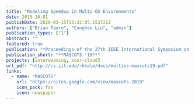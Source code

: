 ```yaml
---
title: "Modeling Speedup in Multi-OS Environments"
date: 2019-10-01
publishDate: 2020-03-15T15:22:05.153721Z
authors: ["Brian Tauro", "Conghao Liu", "admin"]
publication_types: ["1"]
abstract: ""
featured: true
publication: "*Proceedings of the 27th IEEE International Symposium on the Modeling, Analysis, and Simulation of Computer and Telecommunication Systems (MASCOTS 2019)*"
publication_short: "**MASCOTS '19**"
projects: [interweaving, sosr-cloud]
url_pdf: "http://cs.iit.edu/~khale/docs/multios-mascots19.pdf"
links:
  - name: "MASCOTS"
    url: "https://sites.google.com/view/mascots-2019"
    icon_pack: fas
    icon: newspaper
---
```


